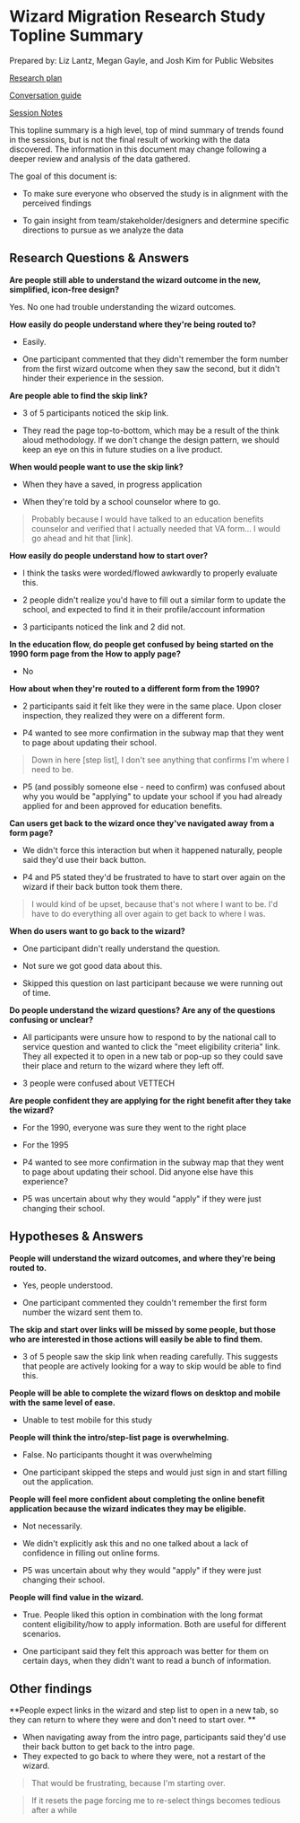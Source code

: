 Wizard Migration Research Study Topline Summary
================================

Prepared by: Liz Lantz, Megan Gayle, and Josh Kim for Public Websites

[Research plan](https://github.com/department-of-veterans-affairs/va.gov-team/blob/master/products/public-websites/how-to-apply-wizards/discovery/research/wizard-research-plan.md)

[Conversation guide](https://github.com/department-of-veterans-affairs/va.gov-team/blob/master/products/public-websites/how-to-apply-wizards/discovery/research/wizard-migration-convo-guide.md)

[Session Notes]()

This topline summary is a high level, top of mind summary of trends found in the sessions, but is not the final result of working with the data discovered. The information in this document may change following a deeper review and analysis of the data gathered.

The goal of this document is:

 - To make sure everyone who observed the study is in alignment with the perceived findings

 - To gain insight from team/stakeholder/designers and determine specific directions to pursue as we analyze the data

Research Questions & Answers
----------------------------

**Are people still able to understand the wizard outcome in the new, simplified, icon-free design?**

Yes. No one had trouble understanding the wizard outcomes.  

**How easily do people understand where they're being routed to?**

-   Easily. 

-   One participant commented that they didn't remember the form number from the first wizard outcome when they saw the second, but it didn't hinder their experience in the session.

**Are people able to find the skip link?**

-   3 of 5 participants noticed the skip link.  

-   They read the page top-to-bottom, which may be a result of the think aloud methodology.  If we don't change the design pattern, we should keep an eye on this in future studies on a live product.

**When would people want to use the skip link?**

-   When they have a saved, in progress application

-   When they're told by a school counselor where to go.

> Probably because I would have talked to an education benefits counselor and verified that I actually needed that VA form... I would go ahead and hit that [link].

**How easily do people understand how to start over?**

-   I think the tasks were worded/flowed awkwardly to properly evaluate this.  

-   2 people didn't realize you'd have to fill out a similar form to update the school, and expected to find it in their profile/account information

-   3 participants noticed the link and 2 did not. 

**In the education flow, do people get confused by being started on the 1990 form page from the How to apply page?**

-   No

**How about when they're routed to a different form from the 1990?**

-   2 participants said it felt like they were in the same place. Upon closer inspection, they realized they were on a different form.

-   P4 wanted to see more confirmation in the subway map that they went to page about updating their school.

> Down in here [step list], I don't see anything that confirms I'm where I need to be.

-   P5 (and possibly someone else - need to confirm) was confused about why you would be "applying" to update your school if you had already applied for and been approved for education benefits.

**Can users get back to the wizard once they've navigated away from a form page?**

-   We didn't force this interaction but when it happened naturally, people said they'd use their back button. 

-   P4 and P5 stated they'd be frustrated to have to start over again on the wizard if their back button took them there.

> I would kind of be upset, because that's not where I want to be. I'd have to do everything all over again to get back to where I was.

**When do users want to go back to the wizard?**

-   One participant didn't really understand the question.

-   Not sure we got good data about this.

-   Skipped this question on last participant because we were running out of time.

**Do people understand the wizard questions? Are any of the questions confusing or unclear?**

-   All participants  were unsure how to respond to  by the national call to service question and wanted to click the  "meet eligibility criteria" link. They all expected it to open in a new tab  or pop-up so they could save their place and return to the wizard where they left off.

-   3 people were confused about VETTECH

**Are people confident they are applying for the right benefit after they take the wizard?**

-   For the 1990, everyone was sure they went to the right place

-   For the 1995

-   P4 wanted to see more confirmation in the subway map that they went to page about updating their school. Did anyone else have this experience?

-   P5 was uncertain about why they would "apply" if they were just changing their school.

Hypotheses & Answers
--------------------

**People will understand the wizard outcomes, and where they're being routed to.**

-   Yes, people understood. 

-   One participant commented they couldn't remember the first form number the wizard sent them to.

**The skip and start over links will be missed by some people, but those who are interested in those actions will easily be able to find them.**

-   3 of 5 people saw the skip link when reading carefully. This suggests that people are actively looking for a way to skip would be able to find this.

**People will be able to complete the wizard flows on desktop and mobile with the same level of ease.**

-   Unable to test mobile for this study

**People will think the intro/step-list page is overwhelming.**

-   False. No participants thought it was overwhelming

-   One participant skipped the steps and would just sign in and start filling out the application.

**People will feel more confident about completing the online benefit application because the wizard indicates they may be eligible.**

-   Not necessarily. 

-   We didn't explicitly ask this and no one talked about a lack of confidence in filling out online forms.

-   P5 was uncertain about why they would "apply" if they were just changing their school.

**People will find value in the wizard.**

-   True.  People liked this option in combination with the long format content eligibility/how to apply information. Both are useful for different scenarios.

-   One participant said they felt this approach was better for them on certain days, when they didn't want to read a bunch of information.

Other findings
--------------

**People expect links in the wizard and step list to open in a new tab, so they can return to where they were and don't need to start over. **

- When navigating away from the intro page, participants said they'd use their back button to get back to the intro page. 
- They expected to go back to where they were, not a restart of the wizard. 

> That would be frustrating, because I'm starting over.

> If it resets the page forcing me to re-select things becomes tedious after a while
